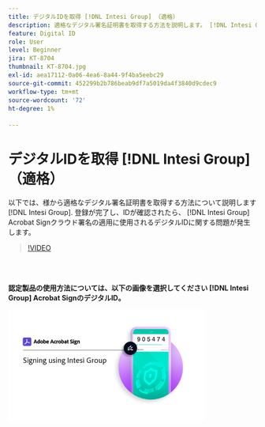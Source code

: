 ```yaml
---
title: デジタルIDを取得 [!DNL Intesi Group] （適格）
description: 適格なデジタル署名証明書を取得する方法を説明します。 [!DNL Intesi Group]
feature: Digital ID
role: User
level: Beginner
jira: KT-8704
thumbnail: KT-8704.jpg
exl-id: aea17112-0a06-4ea6-8a44-9f4ba5eebc29
source-git-commit: 452299b2b786beab9df7a5019da4f3840d9cdec9
workflow-type: tm+mt
source-wordcount: '72'
ht-degree: 1%

---
```


# デジタルIDを取得 [!DNL Intesi Group] （適格）

以下では、様から適格なデジタル署名証明書を取得する方法について説明します [!DNL Intesi Group]. 登録が完了し、IDが確認されたら、 [!DNL Intesi Group] Acrobat Signクラウド署名の適用に使用されるデジタルIDに関する問題が発生します。

>[!VIDEO](https://video.tv.adobe.com/v/337064?quality=12&learn=on&hidetitle=true)

<br> 

**認定製品の使用方法については、以下の画像を選択してください [!DNL Intesi Group] Acrobat SignのデジタルID。**

[![image](assets/IntesiSign_400.png)](intesi-sign.md)
